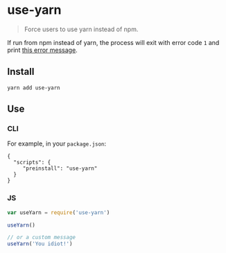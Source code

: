 # use-yarn
> Force users to use yarn instead of npm.

If run from npm instead of yarn, the process will exit with error code `1`
and print [this error message](https://raw.githubusercontent.com/adjohnson916/use-yarn/master/message.txt).

## Install
```
yarn add use-yarn
```

## Use
### CLI
For example, in your `package.json`:
```
{
  "scripts": {
     "preinstall": "use-yarn"
  }
}
```
### JS
```js
var useYarn = require('use-yarn')

useYarn()

// or a custom message
useYarn('You idiot!')
```
